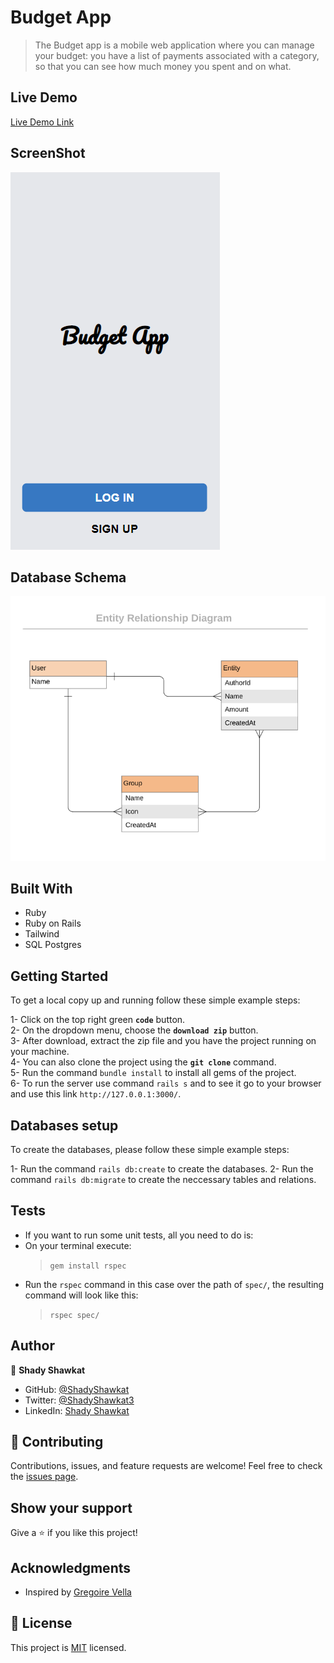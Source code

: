 # Budget App

> The Budget app is a mobile web application where you can manage your budget: you have a list of payments associated with a category, so that you can see how much money you spent and on what.

## Live Demo

[Live Demo Link]()

## ScreenShot

![screenshot](./budget_app_screenshot.png)

## Database Schema

![screenshot](./erd.png)

## Built With

- Ruby
- Ruby on Rails
- Tailwind
- SQL Postgres

## Getting Started

To get a local copy up and running follow these simple example steps:

1- Click on the top right green **`code`** button.<br>
2- On the dropdown menu, choose the **`download zip`** button.<br>
3- After download, extract the zip file and you have the project running on your machine.<br>
4- You can also clone the project using the **`git clone`** command.<br>
5- Run the command `bundle install` to install all gems of the project.<br>
6- To run the server use command `rails s` and to see it go to your browser and use this link `http://127.0.0.1:3000/`.<br>

## Databases setup

To create the databases, please follow these simple example steps:

1- Run the command `rails db:create` to create the databases.
2- Run the command `rails db:migrate` to create the neccessary tables and relations.

## Tests

- If you want to run some unit tests, all you need to do is:
- On your terminal execute:
  > `gem install rspec`
- Run the `rspec` command in this case over the path of `spec/`, the resulting command will look like this:
  > `rspec spec/`

## Author

👤 **Shady Shawkat**

- GitHub: [@ShadyShawkat](https://github.com/ShadyShawkat)
- Twitter: [@ShadyShawkat3](https://twitter.com/ShadyShawkat3)
- LinkedIn: [Shady Shawkat](https://linkedin.com/in/Shady-Shawkat)

## 🤝 Contributing

Contributions, issues, and feature requests are welcome!
Feel free to check the [issues page](../../issues/).

## Show your support

Give a ⭐️ if you like this project!

## Acknowledgments

- Inspired by [Gregoire Vella](https://www.behance.net/gregoirevella)

## 📝 License

This project is [MIT](./MIT.md) licensed.